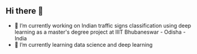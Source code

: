 ## Hi there 👋
- 🔭 I’m currently working on Indian traffic signs classification using deep learning as a master's degree project at IIIT Bhubaneswar - Odisha - India
- 🌱 I’m currently learning data science and deep learning
<!--
**EslamHosam/EslamHosam** is a ✨ _special_ ✨ repository because its `README.md` (this file) appears on your GitHub profile.

Here are some ideas to get you started:

- 🔭 I’m currently working on ...
- 🌱 I’m currently learning ...
- 👯 I’m looking to collaborate on ...
- 🤔 I’m looking for help with ...
- 💬 Ask me about ...
- 📫 How to reach me: ...
- 😄 Pronouns: ...
- ⚡ Fun fact: ...
-->
